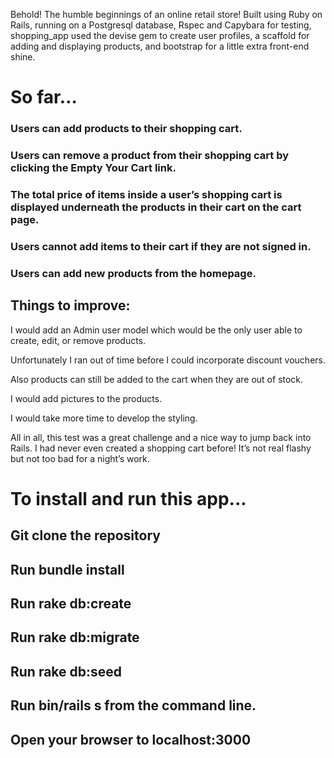 Behold!  The humble beginnings of an online retail store!  Built using Ruby on Rails, running on a Postgresql database, Rspec and Capybara for testing, shopping_app used the devise gem to create user profiles, a scaffold for adding and displaying products, and bootstrap for a little extra front-end shine.

# So far…

### Users can add products to their shopping cart.

### Users can remove a product from their shopping cart by clicking the Empty Your Cart link.

### The total price of items inside a user’s shopping cart is displayed underneath the products in their cart on the cart page.

### Users cannot add items to their cart if they are not signed in.

### Users can add new products from the homepage.


## Things to improve:

I would add an Admin user model which would be the only user able to create, edit, or remove products.

Unfortunately I ran out of time before I could incorporate discount vouchers.

Also products can still be added to the cart when they are out of stock.

I would add pictures to the products.

I would take more time to develop the styling.


All in all, this test was a great challenge and a nice way to jump back into Rails.  I had never even created a shopping cart before!  It’s not real flashy but not too bad for a night’s work.

# To install and run this app...

## Git clone the repository

## Run bundle install

## Run rake db:create

## Run rake db:migrate

## Run rake db:seed

## Run bin/rails s from the command line.

## Open your browser to localhost:3000

